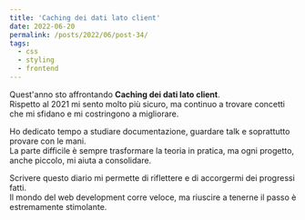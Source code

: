 ```yaml
---
title: 'Caching dei dati lato client'
date: 2022-06-20
permalink: /posts/2022/06/post-34/
tags:
  - css
  - styling
  - frontend
---
```


Quest'anno sto affrontando **Caching dei dati lato client**.  
Rispetto al 2021 mi sento molto più sicuro, ma continuo a trovare concetti che mi sfidano e mi costringono a migliorare.

Ho dedicato tempo a studiare documentazione, guardare talk e soprattutto provare con le mani.  
La parte difficile è sempre trasformare la teoria in pratica, ma ogni progetto, anche piccolo, mi aiuta a consolidare.

Scrivere questo diario mi permette di riflettere e di accorgermi dei progressi fatti.  
Il mondo del web development corre veloce, ma riuscire a tenerne il passo è estremamente stimolante.

